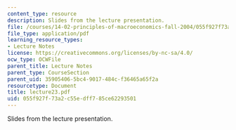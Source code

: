 ```yaml
---
content_type: resource
description: Slides from the lecture presentation.
file: /courses/14-02-principles-of-macroeconomics-fall-2004/055f927f73a2c55edff785ce62293501_lecture23.pdf
file_type: application/pdf
learning_resource_types:
- Lecture Notes
license: https://creativecommons.org/licenses/by-nc-sa/4.0/
ocw_type: OCWFile
parent_title: Lecture Notes
parent_type: CourseSection
parent_uid: 35905406-5bc4-9017-484c-f36465a65f2a
resourcetype: Document
title: lecture23.pdf
uid: 055f927f-73a2-c55e-dff7-85ce62293501
---
```

Slides from the lecture presentation.